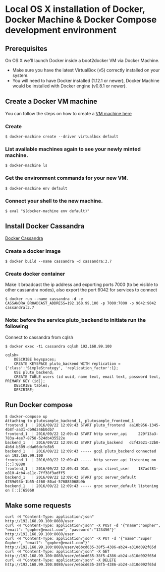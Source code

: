 # Local OS X installation of Docker, Docker Machine & Docker Compose development environment

## Prerequisites
On OS X we'll launch Docker inside a boot2docker VM via Docker Machine.
* Make sure you have the latest VirtualBox (v5) correctly installed on your system.
* You will need to have Docker installed (1.12.1 or newer), Docker Machine would be installed with Docker engine (v0.8.1 or newer).

## Create a Docker VM machine
You can follow the steps on how to create a [VM machine here](https://docs.docker.com/machine/get-started/)
### Create
```
$ docker-machine create --driver virtualbox default
```
### List available machines again to see your newly minted machine.
```
$ docker-machine ls
```
### Get the environment commands for your new VM.
```
$ docker-machine env default
```
### Connect your shell to the new machine.
```
$ eval "$(docker-machine env default)"
```

## Install Docker Cassandra
[Docker Cassandra](https://hub.docker.com/_/cassandra/)

### Create a docker image
```
$ docker build --name cassandra -d cassandra:3.7
```
### Create docker container
Make it broadcast the ip address and exporting ports 7000 (to be visible to other cassandra nodes), also export the port 9042 for services to connect

```
$ docker run --name cassandra -d -e CASSANDRA_BROADCAST_ADDRESS=192.168.99.100 -p 7000:7000 -p 9042:9042 cassandra:3.7
```
### Note: before the service pluto_backend to initiate run the following 

Connect to cassandra from cqlsh
```
$ docker exec -ti cassandra cqlsh 192.168.99.100
```

```
cqlsh>
    DESCRIBE keyspaces;
    CREATE KEYSPACE pluto_backend WITH replication = {'class':'SimpleStrategy', 'replication_factor':1};
    USE pluto_backend;
    CREATE TABLE users (id uuid, name text, email text, password text, PRIMARY KEY (id));
    DESCRIBE tables;
    DESCRIBE;
```

## Run Docker compose
```
$ docker-compose up
Attaching to plutosample_backend_1, plutosample_frontend_1
frontend_1  | 2016/09/22 12:09:43 START pluto_frontend 	aa10b956-1345-4b8f-aa31-db9d246b0db7
frontend_1  | 2016/09/22 12:09:43 START http server_api 	229f13a3-783a-4ee7-8758-524db435522e
backend_1   | 2016/09/22 12:09:43 START pluto_backend 	dcf42621-32b0-4b6d-b309-dda66dcfe8b5
backend_1   | 2016/09/22 12:09:43 ----- gcql pluto_backend connected on 192.168.99.100
frontend_1  | 2016/09/22 12:09:43 ----- http server_api listening on [::]:8080
frontend_1  | 2016/09/22 12:09:43 DIAL  grpc client_user 	187adf81-e810-4cb4-a11c-7ff38f3adff5
backend_1   | 2016/09/22 12:09:43 START grpc server_default 	4789d93b-1b55-4f60-80ad-576883068b9b
backend_1   | 2016/09/22 12:09:43 ----- grpc server_default listening on [::]:65060
```

## Make some requests

```
curl -H "Content-Type: application/json" http://192.168.99.100:8080/user
curl -H "Content-Type: application/json" -X POST -d '{"name":"Gopher", "email": "gopher@email.com", "password":"123456"}' http://192.168.99.100:8080/user
curl -H "Content-Type: application/json" -X PUT -d '{"name":"Super Gopher", "email": "gopher@email.com"}' http://192.168.99.100:8080/user/e6bcd635-38f5-4386-ab24-a310d092f65d
curl -H "Content-Type: application/json" -X GET http://192.168.99.100:8080/user/e6bcd635-38f5-4386-ab24-a310d092f65d
curl -H "Content-Type: application/json" -X DELETE http://192.168.99.100:8080/user/e6bcd635-38f5-4386-ab24-a310d092f65d
```

